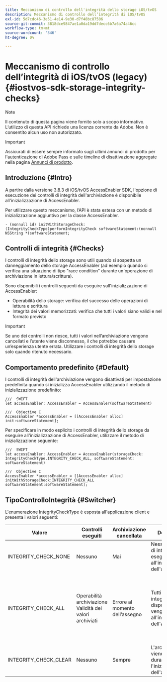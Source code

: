 ```yaml
---
title: Meccanismo di controllo dell'integrità dello storage iOS/tvOS
description: Meccanismo di controllo dell’integrità di iOS/tvOS
exl-id: 5d7cdc46-3e51-4e14-9e30-d7f48bc87506
source-git-commit: 3818dce9847ae1a0da19dd7decc6b7a6a74a46cc
workflow-type: tm+mt
source-wordcount: '346'
ht-degree: 0%

---
```


# Meccanismo di controllo dell’integrità di iOS/tvOS (legacy) {#iostvos-sdk-storage-integrity-checks}

>[!NOTE]
>
>Il contenuto di questa pagina viene fornito solo a scopo informativo. L’utilizzo di questa API richiede una licenza corrente da Adobe. Non è consentito alcun uso non autorizzato.

>[!IMPORTANT]
>
> Assicurati di essere sempre informato sugli ultimi annunci di prodotto per l&#39;autenticazione di Adobe Pass e sulle timeline di disattivazione aggregate nella pagina [Annunci di prodotto](/help/authentication/product-announcements.md).

## Introduzione {#Intro}

A partire dalla versione 3.8.3 di iOS/tvOS AccessEnabler SDK, l&#39;opzione di esecuzione dei controlli di integrità dell&#39;archiviazione è disponibile all&#39;inizializzazione di AccessEnabler.

Per utilizzare questo meccanismo, l’API è stata estesa con un metodo di inizializzazione aggiuntivo per la classe AccessEnabler.

```
- (nonnull id) initWithStorageCheck:(IntegrityCheckType)performIntegrityCheck softwareStatement:(nonnull NSString *)softwareStatement;
```


## Controlli di integrità {#Checks}

I controlli di integrità dello storage sono utili quando si sospetta un danneggiamento dello storage AccessEnabler (ad esempio quando si verifica una situazione di tipo &quot;race condition&quot; durante un&#39;operazione di archiviazione in lettura/scrittura).

Sono disponibili i controlli seguenti da eseguire sull&#39;inizializzazione di AccessEnabler:
- Operabilità dello storage: verifica del successo delle operazioni di lettura e scrittura
- Integrità dei valori memorizzati: verifica che tutti i valori siano validi e nel formato previsto

>[!IMPORTANT]
> 
>Se uno dei controlli non riesce, tutti i valori nell’archiviazione vengono cancellati e l’utente viene disconnesso, il che potrebbe causare un’esperienza utente errata. Utilizzare i controlli di integrità dello storage solo quando ritenuto necessario.


## Comportamento predefinito {#Default}

I controlli di integrità dell&#39;archiviazione vengono disattivati per impostazione predefinita quando si inizializza AccessEnabler utilizzando il metodo di inizializzazione predefinito:

```
///  SWIFT
let accessEnabler: AccessEnabler = AccessEnaler(softwareStatement)

///  Objective C
AccessEnabler *accessEnabler = [[AccessEnabler alloc] init:softwareStatement];
```

Per specificare in modo esplicito i controlli di integrità dello storage da eseguire all&#39;inizializzazione di AccessEnabler, utilizzare il metodo di inizializzazione seguente:

```
///  SWIFT
let accessEnabler: AccessEnabler = AccessEnabler(storageCheck: IntegrityCheckType.INTEGRITY_CHECK_ALL, softwareStatement: softwareStatement)

///  Objective C
AccessEnabler *accessEnabler = [[AccessEnabler alloc] initWithStorageCheck:INTEGRITY_CHECK_ALL softwareStatement:softwareStatement];
```


## TipoControlloIntegrità {#Switcher}

L&#39;enumerazione IntegrityCheckType è esposta all&#39;applicazione client e presenta i valori seguenti:

| Valore | Controlli eseguiti | Archiviazione cancellata | Descrizione | Caso d’uso consigliato |
|-----------------------|-----------------------------------------------------|-----------------|------------------------------------------------------------------------|--------------------------------------------------------------------------------------------------------------------------|
| INTEGRITY_CHECK_NONE | Nessuno | Mai | Nessun controllo di integrità eseguito all&#39;inizializzazione dell&#39;archiviazione | Quando i flussi SDK funzionano come previsto |
| INTEGRITY_CHECK_ALL | Operabilità archiviazione <br/> Validità dei valori archiviati | Errore al momento dell’assegno | Tutti i controlli di integrità disponibili vengono eseguiti all&#39;inizializzazione dell&#39;archiviazione | Quando si sospetta un danneggiamento dello storage SDK. <br/> In caso di errore di uno dei controlli di integrità, l&#39;utente verrà disconnesso |
| INTEGRITY_CHECK_CLEAR | Nessuno | Sempre | L&#39;archiviazione viene cancellata durante l&#39;inizializzazione dell&#39;archiviazione | Quando i flussi SDK non possono essere completati come previsto |
